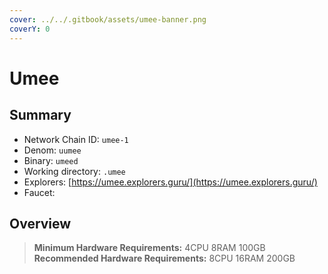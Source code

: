 ```yaml
---
cover: ../../.gitbook/assets/umee-banner.png
coverY: 0
---
```


# Umee

## Summary

* Network Chain ID: `umee-1`
* Denom: `uumee`
* Binary: `umeed`
* Working directory: `.umee`
* Explorers: [https://umee.explorers.guru/](https://umee.explorers.guru/)
* Faucet:&#x20;

## Overview

> **Minimum Hardware Requirements:** 4CPU 8RAM 100GB \
> **Recommended Hardware Requirements:** 8CPU 16RAM 200GB
